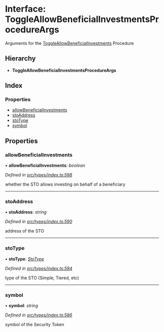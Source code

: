 # Interface: ToggleAllowBeneficialInvestmentsProcedureArgs

Arguments for the [ToggleAllowBeneficialInvestments](../enums/_types_index_.proceduretype.md#toggleallowbeneficialinvestments) Procedure

## Hierarchy

- **ToggleAllowBeneficialInvestmentsProcedureArgs**

## Index

### Properties

- [allowBeneficialInvestments](_types_index_.toggleallowbeneficialinvestmentsprocedureargs.md#allowbeneficialinvestments)
- [stoAddress](_types_index_.toggleallowbeneficialinvestmentsprocedureargs.md#stoaddress)
- [stoType](_types_index_.toggleallowbeneficialinvestmentsprocedureargs.md#stotype)
- [symbol](_types_index_.toggleallowbeneficialinvestmentsprocedureargs.md#symbol)

## Properties

### allowBeneficialInvestments

• **allowBeneficialInvestments**: _boolean_

_Defined in [src/types/index.ts:598](https://github.com/PolymathNetwork/polymath-sdk/blob/a1cd5e3/src/types/index.ts#L598)_

whether the STO allows investing on behalf of a beneficiary

---

### stoAddress

• **stoAddress**: _string_

_Defined in [src/types/index.ts:590](https://github.com/PolymathNetwork/polymath-sdk/blob/a1cd5e3/src/types/index.ts#L590)_

address of the STO

---

### stoType

• **stoType**: _[StoType](../enums/_types_index_.stotype.md)_

_Defined in [src/types/index.ts:594](https://github.com/PolymathNetwork/polymath-sdk/blob/a1cd5e3/src/types/index.ts#L594)_

type of the STO (Simple, Tiered, etc)

---

### symbol

• **symbol**: _string_

_Defined in [src/types/index.ts:586](https://github.com/PolymathNetwork/polymath-sdk/blob/a1cd5e3/src/types/index.ts#L586)_

symbol of the Security Token
